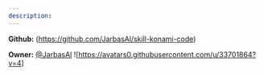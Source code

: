 ```yaml
---
description: 
---
```



**Github:** (https://github.com/JarbasAl/skill-konami-code)

**Owner:** [@JarbasAl](https://github.com/JarbasAl) ![https://avatars0.githubusercontent.com/u/33701864?v=4]

